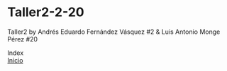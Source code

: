 # Taller2-2-20
Taller2 by Andrés Eduardo Fernández Vásquez #2 &amp; Luis Antonio Monge Pérez #20
<!DOCTYPE html>
<html>
  <head>
    <tittle>Index</tittle>
    <meta charset="utf-8">
  </head>
  <body>
  <div>
      <a href="html/inicio.htlm"> Inicio</a>
    
  </div> 
  </body>
</html>
